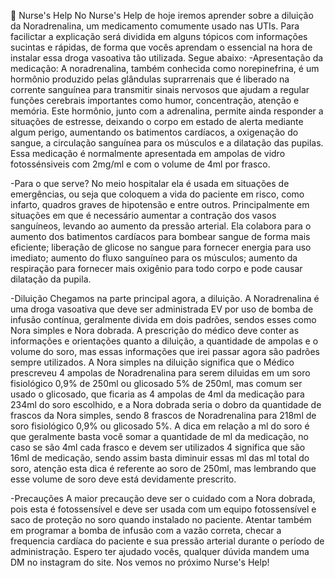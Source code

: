 💉 Nurse's Help
No Nurse's Help de hoje iremos aprender sobre a diluição da Noradrenalina, um medicamento comumente usado nas UTIs. Para facilictar a explicação será dividida em alguns tópicos com informações sucintas e rápidas, de forma que vocês aprendam o essencial na hora de instalar essa droga vasoativa tão utilizada. Segue abaixo:
-Apresentação da medicação:
A noradrenalina, também conhecida como norepinefrina, é um hormônio produzido pelas glândulas suprarrenais que é liberado na corrente sanguínea para transmitir sinais nervosos que ajudam a regular funções cerebrais importantes como humor, concentração, atenção e memória. Este hormônio, junto com a adrenalina, permite ainda responder a situações de estresse, deixando o corpo em estado de alerta mediante algum perigo, aumentando os batimentos cardíacos, a oxigenação do sangue, a circulação sanguínea para os músculos e a dilatação das pupilas. Essa medicação é normalmente apresentada em ampolas de vidro fotossénsiveis com 2mg/ml e com o volume de 4ml por frasco.

-Para o que serve?
No meio hospitalar ela é usada em situações de emergências, ou seja que coloquem a vida do paciente em risco, como infarto, quadros graves de hipotensão e entre outros. Principalmente em situações em que é necessário aumentar a contração dos vasos sanguíneos, levando ao aumento da pressão arterial. Ela colabora para o aumento dos batimentos cardíacos para bombear sangue de forma mais eficiente; liberação de glicose no sangue para fornecer energia para uso imediato; aumento do fluxo sanguíneo para os músculos; aumento da respiração para fornecer mais oxigênio para todo corpo e pode causar dilatação da pupila.

-Diluição
Chegamos na parte principal agora, a diluição. A Noradrenalina é uma droga vasoativa que deve ser administrada EV por uso de bomba de infusão contínua, geralmente divida em dois padrões, sendos esses como Nora simples e Nora dobrada. A prescrição do médico deve conter as informações e orientações quanto a diluição, a quantidade de ampolas e o volume do soro, mas essas informações que irei passar agora são padrões sempre utilizados. A Nora simples na diluição significa que o Médico prescreveu 4 ampolas de Noradrenalina para serem diluidas em um soro fisiológico 0,9% de 250ml ou glicosado 5% de 250ml, mas comum ser usado o glicosado, que ficaria as 4 ampolas de 4ml da medicação para 234ml do soro escolhido, e a Nora dobrada seria o dobro da quantidade de frascos da Nora simples, sendo 8 frascos de Noradrenalina para 218ml de soro fisiológico 0,9% ou glicosado 5%. A dica em relação a ml do soro é que geralmente basta você somar a quantidade de ml da medicação, no caso se são 4ml cada frasco e devem ser utilizados 4 significa que são 16ml de medicação, sendo assim basta diminuir essas ml das ml total do soro, atenção esta dica é referente ao soro de 250ml, mas lembrando que esse volume de soro deve está devidamente prescrito.

-Precauções
A maior precaução deve ser o cuidado com a Nora dobrada, pois esta é fotossensível e deve ser usada com um equipo fotossensível e saco de proteção no soro quando instalado no paciente. Atentar também em programar a bomba de infusão com a vazão correta, checar a frequencia cardíaca do paciente e sua pressão arterial durante o período de administração.
Espero ter ajudado vocês, qualquer dúvida mandem uma DM no instagram do site. Nos vemos no próximo Nurse's Help!
